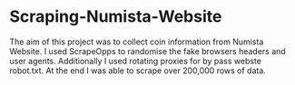 # Scraping-Numista-Website
The aim of this project was to collect coin information from Numista Website.
I used ScrapeOpps to randomise the fake browsers headers and user agents.
Additionally I used rotating proxies for by pass webste robot.txt.
At the end I was able to scrape over 200,000 rows of data.

